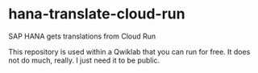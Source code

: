 # hana-translate-cloud-run
SAP HANA gets translations from Cloud Run

This repository is used within a Qwiklab that you can run for free. It does not do much, really. I just need it to be public.
